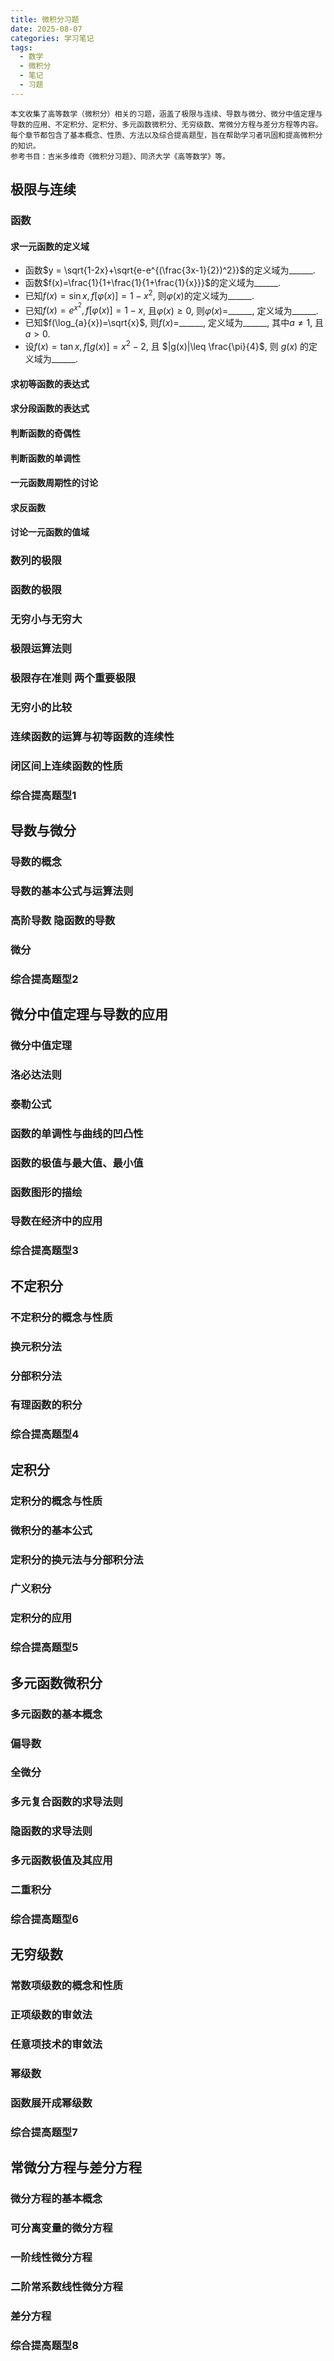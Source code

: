 ```yaml
---
title: 微积分习题
date: 2025-08-07
categories: 学习笔记
tags:
  - 数学
  - 微积分
  - 笔记
  - 习题
---
```


```text
本文收集了高等数学（微积分）相关的习题，涵盖了极限与连续、导数与微分、微分中值定理与导数的应用、不定积分、定积分、多元函数微积分、无穷级数、常微分方程与差分方程等内容。每个章节都包含了基本概念、性质、方法以及综合提高题型，旨在帮助学习者巩固和提高微积分的知识。
参考书目：吉米多维奇《微积分习题》、同济大学《高等数学》等。
```

## 极限与连续

### 函数

#### 求一元函数的定义域

- 函数$y = \sqrt{1-2x}+\sqrt{e-e^{(\frac{3x-1}{2})^2}}$的定义域为\_\_\_\_\_\_.
- 函数$f(x)=\frac{1}{1+\frac{1}{1+\frac{1}{x}}}$的定义域为\_\_\_\_\_\_.
- 已知$f(x)=\sin x,f[\varphi(x)]=1-x^2$, 则$\varphi(x)$的定义域为\_\_\_\_\_\_.
- 已知$f(x)=e^{x^2}, f[\varphi(x)]=1-x$, 且$\varphi(x)\ge 0$, 则$\varphi(x)=$\_\_\_\_\_\_, 定义域为\_\_\_\_\_\_.
- 已知$f(\log_{a}{x})=\sqrt{x}$, 则$f(x)$=\_\_\_\_\_\_, 定义域为\_\_\_\_\_\_, 其中$a\neq 1$, 且 $a > 0$.
- 设$f(x)=\tan x,f[g(x)]=x^2-2$, 且 $|g(x)|\leq \frac{\pi}{4}$, 则 $g(x)$ 的定义域为\_\_\_\_\_\_.

#### 求初等函数的表达式

#### 求分段函数的表达式

#### 判断函数的奇偶性

#### 判断函数的单调性

#### 一元函数周期性的讨论

#### 求反函数

#### 讨论一元函数的值域

### 数列的极限

### 函数的极限

### 无穷小与无穷大

### 极限运算法则

### 极限存在准则 两个重要极限

### 无穷小的比较

### 连续函数的运算与初等函数的连续性

### 闭区间上连续函数的性质

### 综合提高题型1

## 导数与微分

### 导数的概念

### 导数的基本公式与运算法则

### 高阶导数 隐函数的导数

### 微分

### 综合提高题型2

## 微分中值定理与导数的应用

### 微分中值定理

### 洛必达法则

### 泰勒公式

### 函数的单调性与曲线的凹凸性

### 函数的极值与最大值、最小值

### 函数图形的描绘

### 导数在经济中的应用

### 综合提高题型3

## 不定积分

### 不定积分的概念与性质

### 换元积分法

### 分部积分法

### 有理函数的积分

### 综合提高题型4

## 定积分

### 定积分的概念与性质

### 微积分的基本公式

### 定积分的换元法与分部积分法

### 广义积分

### 定积分的应用

### 综合提高题型5

## 多元函数微积分

### 多元函数的基本概念

### 偏导数

### 全微分

### 多元复合函数的求导法则

### 隐函数的求导法则

### 多元函数极值及其应用

### 二重积分

### 综合提高题型6

## 无穷级数

### 常数项级数的概念和性质

### 正项级数的审敛法

### 任意项技术的审敛法

### 幂级数

### 函数展开成幂级数

### 综合提高题型7

## 常微分方程与差分方程

### 微分方程的基本概念

### 可分离变量的微分方程

### 一阶线性微分方程

### 二阶常系数线性微分方程

### 差分方程

### 综合提高题型8
